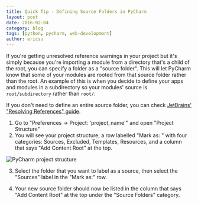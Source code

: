 ```yaml
---
title: Quick Tip - Defining Source Folders in PyCharm
layout: post
date: 2016-02-04
category: blog
tags: [python, pycharm, web-development]
author: ericsu
---
```


If you're getting unresolved reference warnings in your project but it's simply because you're importing a module
from a directory that's a child of the root, you can specify a folder as a "source folder". This will let PyCharm
know that some of your modules are rooted from that source folder rather than the root.
An example of this is when you decide to define your apps and modules in a subdirectory
so your modules' source is `root/subdirectory` rather than `root/`.

If you don't need to define an entire source folder, you can check
[JetBrains' "Resolving References" guide](https://www.jetbrains.com/pycharm/help/resolving-references.html).

1. Go to "Preferences -> Project: 'project_name'" and open "Project Structure"
2. You will see your project structure, a row labelled "Mark as: " with four categories: Sources, Excluded, Templates, Resources, and a column that says "Add Content Root" at the top.

<img src="{{ site.url }}/assets/images/posts/pycharm-project-structure.png" alt="PyCharm project structure" style="max-height: 400px">

3. Select the folder that you want to label as a source, then select the "Sources" label in the "Mark as:"
   row.

4. Your new source folder should now be listed in the column that says "Add Content Root" at the top under the "Source Folders" category.
